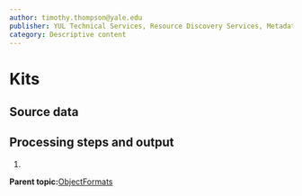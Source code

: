 ```yaml
---
author: timothy.thompson@yale.edu
publisher: YUL Technical Services, Resource Discovery Services, Metadata Services Unit
category: Descriptive content
---
```


# Kits

## Source data

## Processing steps and output

1.  
**Parent topic:**[ObjectFormats](../../concepts/supertypes/objectformats.md)


